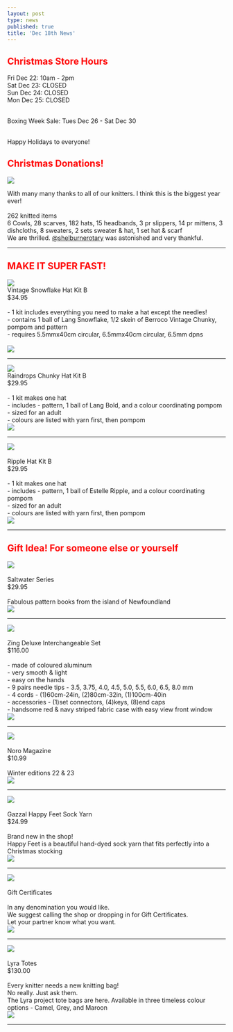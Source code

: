 ```yaml
---
layout: post
type: news
published: true
title: 'Dec 18th News'
---
```

<h2><font color="red">Christmas Store Hours</font></h2>
<p>Fri Dec 22: 10am - 2pm<br/>
Sat Dec 23: CLOSED<br/>
Sun Dec 24: CLOSED<br/>
Mon Dec 25: CLOSED<br/><br/>

Boxing Week Sale: Tues Dec 26 - Sat Dec 30<br/><br/>

Happy Holidays to everyone!</p>

<h2><font color="red">Christmas Donations!</font></h2>
<img src="/img/donate2023.jpg">
<p>With many many thanks to all of our knitters. I think this is the biggest year ever!<br/><br/>
262 knitted items<br/>
6 Cowls, 28 scarves, 182 hats, 15 headbands, 3 pr slippers, 14 pr mittens, 3 dishcloths, 8 sweaters, 2 sets sweater & hat, 1 set hat & scarf<br/>
We are thrilled. <a href="https://shelburnerotaryclub.com/">@shelburnerotary</a> was astonished and very thankful.</p>
<hr />

<h2><font color="red">MAKE IT SUPER FAST!</font></h2>

<p><a href="https://www.woolandsilkcoshop.com/products/vintage-snowflake-hat-kit-b-1"><img src="/img/snowflakehat2.jpg"></a><br />
Vintage Snowflake Hat Kit B<br/>$34.95<br/><br />
- 1 kit includes everything you need to make a hat except the needles!<br/>
- contains 1 ball of Lang Snowflake, 1/2 skein of Berroco Vintage Chunky, pompom and pattern<br/>
- requires 5.5mmx40cm circular, 6.5mmx40cm circular, 6.5mm dpns<br /><br/>
<a href="https://www.woolandsilkcoshop.com/products/vintage-snowflake-hat-kit-b-1"><img src="/img/btn_shop_now.jpg"></a> </p>
<hr />

<p><a href="https://www.woolandsilkcoshop.com/products/raindrops-chunky-hat-kit-b"><img src="/img/raindrophat.jpg"></a><br />
Raindrops Chunky Hat Kit B<br/>$29.95<br/><br />
- 1 kit makes one hat<br/>
- includes - pattern, 1 ball of Lang Bold, and a colour coordinating pompom<br/>
- sized for an adult<br/>
- colours are listed with yarn first, then pompom<br/>
<a href="https://www.woolandsilkcoshop.com/products/raindrops-chunky-hat-kit-b"><img src="/img/btn_shop_now.jpg"></a></p>
<hr />

<p><a href="https://www.woolandsilkcoshop.com/products/ripple-hat-kit-b"><img src="/img/ripplehat.jpg"></a><br /><br />
Ripple Hat Kit B<br/>$29.95<br /><br />
- 1 kit makes one hat<br />
- includes - pattern, 1 ball of Estelle Ripple, and a colour coordinating pompom<br />
- sized for an adult<br />
- colours are listed with yarn first, then pompom<br />
<a href="https://www.woolandsilkcoshop.com/products/ripple-hat-kit-b"><img src="/img/btn_shop_now.jpg"></a> </p>
<hr />

<h2><font color="red">Gift Idea! For someone else or yourself</font></h2>

<p><a href="https://www.woolandsilkcoshop.com/products/saltwater-mittens"><img src="/img/saltwater.jpg"></a><br /><br />
Saltwater Series<br/>$29.95<br /><br/>
Fabulous pattern books from the island of Newfoundland<br />
<a href="https://www.woolandsilkcoshop.com/products/saltwater-mittens"><img src="/img/btn_shop_now.jpg"></a> </p>

<hr />

<p><a href="https://www.woolandsilkcoshop.com/products/zing-deluxe-interchangeable-set"><img src="/img/zing.jpg"></a><br /><br />
Zing Deluxe Interchangeable Set<br/>$116.00<br /><br/>
- made of coloured aluminum<br />
- very smooth & light<br />
- easy on the hands<br />
- 9 pairs needle tips - 3.5, 3.75, 4.0, 4.5, 5.0, 5.5, 6.0, 6.5, 8.0 mm<br />
- 4 cords - (1)60cm-24in, (2)80cm-32in, (1)100cm-40in<br />
- accessories - (1)set connectors, (4)keys, (8)end caps<br />
- handsome red & navy striped fabric case with easy view front window<br />
<a href="https://www.woolandsilkcoshop.com/products/zing-deluxe-interchangeable-set"><img src="/img/btn_shop_now.jpg"></a> </p>
<hr/>

<p><a href="https://www.woolandsilkcoshop.com/products/noro-magazine"><img src="/img/noromag.jpg"></a><br /><br />
Noro Magazine<br/>$10.99<br /><br/>
Winter editions 22 & 23<br />
<a href="https://www.woolandsilkcoshop.com/products/noro-magazine"><img src="/img/btn_shop_now.jpg"></a> </p>
<hr />

<p><a href="https://www.woolandsilkcoshop.com/products/happy-feet-hand-painted"><img src="/img/happyfeet.jpg"></a><br /><br />
Gazzal Happy Feet Sock Yarn<br/>$24.99<br /><br/>
Brand new in the shop!<br />
Happy Feet is a beautiful hand-dyed sock yarn that fits perfectly into a Christmas stocking<br />
<a href="https://www.woolandsilkcoshop.com/products/happy-feet-hand-painted"><img src="/img/btn_shop_now.jpg"></a> </p>
<hr />

<p><a href="https://kpbdqzgm2r646o9s-14031835.shopifypreview.com/products_preview"><img src="/img/giftcert.jpg"></a><br /><br />
Gift Certificates<br/><br/>
In any denomination you would like.<br />
We suggest calling the shop or dropping in for Gift Certificates.<br />
Let your partner know what you want.<br />
<a href="https://kpbdqzgm2r646o9s-14031835.shopifypreview.com/products_preview"><img src="/img/btn_shop_now.jpg"></a> </p>
<hr />

<p><a href="https://www.woolandsilkcoshop.com/products/lyra-totes"><img src="/img/lyratote.jpg"></a><br /><br />
Lyra Totes<br/>$130.00<br/><br/>
Every knitter needs a new knitting bag!<br/>
No really. Just ask them.<br/>
The Lyra project tote bags are here. Available in three timeless colour options - Camel, Grey, and Maroon<br/>
<a href="https://www.woolandsilkcoshop.com/products/lyra-totes"><img src="/img/btn_shop_now.jpg"></a> </p>
<hr />

